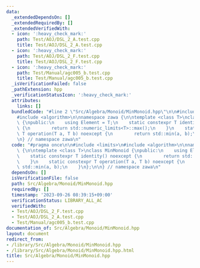 ```yaml
---
data:
  _extendedDependsOn: []
  _extendedRequiredBy: []
  _extendedVerifiedWith:
  - icon: ':heavy_check_mark:'
    path: Test/AOJ/DSL_2_A.test.cpp
    title: Test/AOJ/DSL_2_A.test.cpp
  - icon: ':heavy_check_mark:'
    path: Test/AOJ/DSL_2_F.test.cpp
    title: Test/AOJ/DSL_2_F.test.cpp
  - icon: ':heavy_check_mark:'
    path: Test/Manual/agc005_b.test.cpp
    title: Test/Manual/agc005_b.test.cpp
  _isVerificationFailed: false
  _pathExtension: hpp
  _verificationStatusIcon: ':heavy_check_mark:'
  attributes:
    links: []
  bundledCode: "#line 2 \"Src/Algebra/Monoid/MinMonoid.hpp\"\n\n#include <limits>\n\
    #include <algorithm>\n\nnamespace zawa {\n\ntemplate <class T>\nclass MinMonoid\
    \ {\npublic:\n    using Element = T;\n    static constexpr T identity() noexcept\
    \ {\n        return std::numeric_limits<T>::max();\n    }\n    static constexpr\
    \ T operation(T a, T b) noexcept {\n        return std::min(a, b);\n    }\n};\n\
    \n} // namespace zawa\n"
  code: "#pragma once\n\n#include <limits>\n#include <algorithm>\n\nnamespace zawa\
    \ {\n\ntemplate <class T>\nclass MinMonoid {\npublic:\n    using Element = T;\n\
    \    static constexpr T identity() noexcept {\n        return std::numeric_limits<T>::max();\n\
    \    }\n    static constexpr T operation(T a, T b) noexcept {\n        return\
    \ std::min(a, b);\n    }\n};\n\n} // namespace zawa\n"
  dependsOn: []
  isVerificationFile: false
  path: Src/Algebra/Monoid/MinMonoid.hpp
  requiredBy: []
  timestamp: '2023-09-26 08:39:15+09:00'
  verificationStatus: LIBRARY_ALL_AC
  verifiedWith:
  - Test/AOJ/DSL_2_F.test.cpp
  - Test/AOJ/DSL_2_A.test.cpp
  - Test/Manual/agc005_b.test.cpp
documentation_of: Src/Algebra/Monoid/MinMonoid.hpp
layout: document
redirect_from:
- /library/Src/Algebra/Monoid/MinMonoid.hpp
- /library/Src/Algebra/Monoid/MinMonoid.hpp.html
title: Src/Algebra/Monoid/MinMonoid.hpp
---
```

